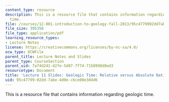 ```yaml
---
content_type: resource
description: This is a resource file that contains information regarding geologic
  time.
file: /courses/12-001-introduction-to-geology-fall-2013/95c4779902dd7abe4d0ec6ce00e384d6_MIT12_001F13_Lecture11slides.pdf
file_size: 395358
file_type: application/pdf
learning_resource_types:
- Lecture Notes
license: https://creativecommons.org/licenses/by-nc-sa/4.0/
ocw_type: OCWFile
parent_title: Lecture Notes and Slides
parent_type: CourseSection
parent_uid: 7a74d241-d2fe-5d87-7f74-7158998d8ed3
resourcetype: Document
title: 'Lecture 11 Slides: Geologic Time: Relative versus Absolute Dating'
uid: 95c47799-02dd-7abe-4d0e-c6ce00e384d6
---
```

This is a resource file that contains information regarding geologic time.